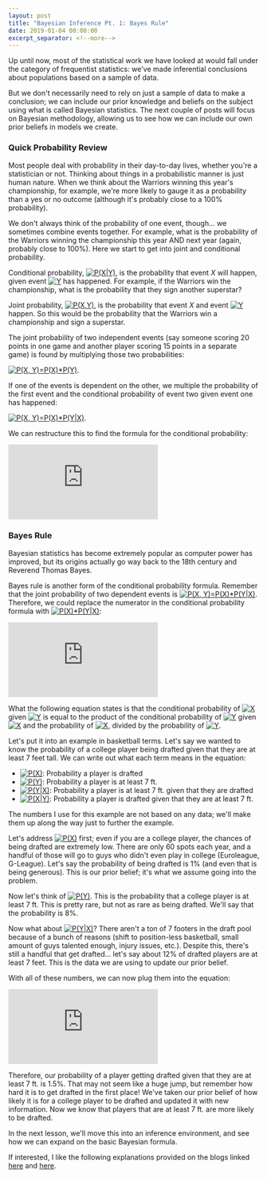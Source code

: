 ```yaml
---
layout: post
title: "Bayesian Inference Pt. 1: Bayes Rule"
date: 2019-01-04 00:00:00
excerpt_separator: <!--more-->
---
```


Up until now, most of the statistical work we have looked at would fall under the category of frequentist statistics: we've made inferential conclusions about populations based on a sample of data.

But we don't necessarily need to rely on just a sample of data to make a conclusion; we can include our prior knowledge and beliefs on the subject using what is called Bayesian statistics. The next couple of posts will focus on Bayesian methodology, allowing us to see how we can include our own prior beliefs in models we create.

<!--more-->
### Quick Probability Review

Most people deal with probability in their day-to-day lives, whether you're a statistician or not. Thinking about things in a probabilistic manner is just human nature. When we think about the Warriors winning this year's championship, for example, we're more likely to gauge it as a probability than a yes or no outcome (although it's probably close to a 100% probability).

We don't always think of the probability of one event, though... we sometimes combine events together. For example, what is the probability of the Warriors winning the championship this year AND next year (again, probably close to 100%). Here we start to get into joint and conditional probability.

Conditional probability, <a href="https://www.codecogs.com/eqnedit.php?latex=P(X|Y)" target="_blank"><img src="https://latex.codecogs.com/gif.latex?P(X|Y)" title="P(X|Y)" /></a>, is the probability that event *X* will happen, given event <a href="https://www.codecogs.com/eqnedit.php?latex=Y" target="_blank"><img src="https://latex.codecogs.com/gif.latex?Y" title="Y" /></a> has happened. For example, if the Warriors win the championship, what is the probability that they sign another superstar?

Joint probability, <a href="https://www.codecogs.com/eqnedit.php?latex=P(X,Y)" target="_blank"><img src="https://latex.codecogs.com/gif.latex?P(X,Y)" title="P(X,Y)" /></a>, is the probability that event *X* and event <a href="https://www.codecogs.com/eqnedit.php?latex=Y" target="_blank"><img src="https://latex.codecogs.com/gif.latex?Y" title="Y" /></a> happen. So this would be the probability that the Warriors win a championship and sign a superstar.

The joint probability of two independent events (say someone scoring 20 points in one game and another player scoring 15 points in a separate game) is found by multiplying those two probabilities:

<a href="https://www.codecogs.com/eqnedit.php?latex=P(X,&space;Y)=P(X)*P(Y)" target="_blank"><img src="https://latex.codecogs.com/gif.latex?P(X,&space;Y)=P(X)*P(Y)" title="P(X, Y)=P(X)*P(Y)" /></a>.

If one of the events is dependent on the other, we multiple the probability of the first event and the conditional probability of event two given event one has happened:

<a href="https://www.codecogs.com/eqnedit.php?latex=P(X,&space;Y)=P(X)*P(Y|X)" target="_blank"><img src="https://latex.codecogs.com/gif.latex?P(X,&space;Y)=P(X)* P(Y|X)" title="P(X, Y)=P(X)*P(Y|X)" /></a>.

We can restructure this to find the formula for the conditional probability:

![](https://latex.codecogs.com/gif.latex?P%28Y%7CX%29%3D%5Cfrac%7BP%28X%2CY%29%7D%7BP%28X%29%7D)

### Bayes Rule

Bayesian statistics has become extremely popular as computer power has improved, but its origins actually go way back to the 18th century and Reverend Thomas Bayes.

Bayes rule is another form of the conditional probability formula. Remember that the joint probability of two dependent events is <a href="https://www.codecogs.com/eqnedit.php?latex=P(X,&space;Y)=P(X)*P(Y|X)" target="_blank"><img src="https://latex.codecogs.com/gif.latex?P(X,&space;Y)=P(X)*P(Y|X)" title="P(X, Y)=P(X)*P(Y|X)" /></a>. Therefore, we could replace the numerator in the conditional probability formula with <a href="https://www.codecogs.com/eqnedit.php?latex=P(X)*P(Y|X)" target="_blank"><img src="https://latex.codecogs.com/gif.latex?P(X)*P(Y|X)" title="P(X)*P(Y|X)" /></a>:

![](https://latex.codecogs.com/gif.latex?P%28X%20%7C%20Y%29%3D%5Cfrac%7BP%28Y%7CX%29P%28X%29%7D%7BP%28Y%29%7D)

What the following equation states is that the conditional probability of <a href="https://www.codecogs.com/eqnedit.php?latex=X" target="_blank"><img src="https://latex.codecogs.com/gif.latex?X" title="X" /></a> given <a href="https://www.codecogs.com/eqnedit.php?latex=Y" target="_blank"><img src="https://latex.codecogs.com/gif.latex?Y" title="Y" /></a> is equal to the product of the conditional probability of <a href="https://www.codecogs.com/eqnedit.php?latex=Y" target="_blank"><img src="https://latex.codecogs.com/gif.latex?Y" title="Y" /></a> given <a href="https://www.codecogs.com/eqnedit.php?latex=X" target="_blank"><img src="https://latex.codecogs.com/gif.latex?X" title="X" /></a> and the probability of <a href="https://www.codecogs.com/eqnedit.php?latex=X" target="_blank"><img src="https://latex.codecogs.com/gif.latex?X" title="X" /></a>, divided by the probability of <a href="https://www.codecogs.com/eqnedit.php?latex=Y" target="_blank"><img src="https://latex.codecogs.com/gif.latex?Y" title="Y" /></a>.

Let's put it into an example in basketball terms. Let's say we wanted to know the probability of a college player being drafted given that they are at least 7 feet tall. We can write out what each term means in the equation:

-   <a href="https://www.codecogs.com/eqnedit.php?latex=P(X)" target="_blank"><img src="https://latex.codecogs.com/gif.latex?P(X)" title="P(X)" /></a>: Probability a player is drafted
-   <a href="https://www.codecogs.com/eqnedit.php?latex=P(Y)" target="_blank"><img src="https://latex.codecogs.com/gif.latex?P(Y)" title="P(Y)" /></a>: Probability a player is at least 7 ft.
-   <a href="https://www.codecogs.com/eqnedit.php?latex=P(Y|X)" target="_blank"><img src="https://latex.codecogs.com/gif.latex?P(Y|X)" title="P(Y|X)" /></a>: Probability a player is at least 7 ft. given that they are drafted
-   <a href="https://www.codecogs.com/eqnedit.php?latex=P(X|Y)" target="_blank"><img src="https://latex.codecogs.com/gif.latex?P(X|Y)" title="P(X|Y)" /></a>: Probability a player is drafted given that they are at least 7 ft.

The numbers I use for this example are not based on any data; we'll make them up along the way just to further the example.

Let's address <a href="https://www.codecogs.com/eqnedit.php?latex=P(X)" target="_blank"><img src="https://latex.codecogs.com/gif.latex?P(X)" title="P(X)" /></a> first; even if you are a college player, the chances of being drafted are extremely low. There are only 60 spots each year, and a handful of those will go to guys who didn't even play in college (Euroleague, G-League). Let's say the probability of being drafted is 1% (and even that is being generous). This is our prior belief; it's what we assume going into the problem.

Now let's think of <a href="https://www.codecogs.com/eqnedit.php?latex=P(Y)" target="_blank"><img src="https://latex.codecogs.com/gif.latex?P(Y)" title="P(Y)" /></a>. This is the probability that a college player is at least 7 ft. This is pretty rare, but not as rare as being drafted. We'll say that the probability is 8%.

Now what about <a href="https://www.codecogs.com/eqnedit.php?latex=P(Y|X)" target="_blank"><img src="https://latex.codecogs.com/gif.latex?P(Y|X)" title="P(Y|X)" /></a>? There aren't a ton of 7 footers in the draft pool because of a bunch of reasons (shift to position-less basketball, small amount of guys talented enough, injury issues, etc.). Despite this, there's still a handful that get drafted... let's say about 12% of drafted players are at least 7 feet. This is the data we are using to update our prior belief.

With all of these numbers, we can now plug them into the equation:

![](https://latex.codecogs.com/gif.latex?P%28X%20%7C%20Y%29%20%3D%20%5Cfrac%7B.12%20*%20.01%7D%7B.08%7D)

Therefore, our probability of a player getting drafted given that they are at least 7 ft. is 1.5%. That may not seem like a huge jump, but remember how hard it is to get drafted in the first place! We've taken our prior belief of how likely it is for a college player to be drafted and updated it with new information. Now we know that players that are at least 7 ft. are more likely to be drafted.

In the next lesson, we'll move this into an inference environment, and see how we can expand on the basic Bayesian formula.

If interested, I like the following explanations provided on the blogs linked [here](https://sites.nicholas.duke.edu/statsreview/jmc/) and [here](http://tinyheero.github.io/2016/04/21/bayes-rule.html).
